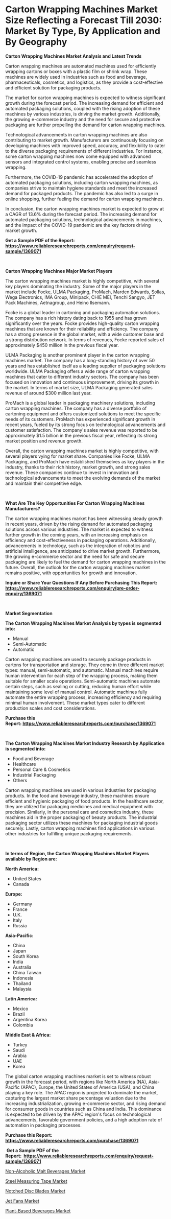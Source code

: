 <p><h1>Carton Wrapping Machines Market Size Reflecting a Forecast Till 2030: Market By Type, By Application and By Geography</h1></p><p><strong>Carton Wrapping Machines Market Analysis and Latest Trends</strong></p>
<p><p>Carton wrapping machines are automated machines used for efficiently wrapping cartons or boxes with a plastic film or shrink wrap. These machines are widely used in industries such as food and beverage, pharmaceuticals, cosmetics, and logistics, as they provide a cost-effective and efficient solution for packaging products.</p><p>The market for carton wrapping machines is expected to witness significant growth during the forecast period. The increasing demand for efficient and automated packaging solutions, coupled with the rising adoption of these machines by various industries, is driving the market growth. Additionally, the growing e-commerce industry and the need for secure and protective packaging are further propelling the demand for carton wrapping machines.</p><p>Technological advancements in carton wrapping machines are also contributing to market growth. Manufacturers are continuously focusing on developing machines with improved speed, accuracy, and flexibility to cater to the diverse packaging requirements of different industries. For instance, some carton wrapping machines now come equipped with advanced sensors and integrated control systems, enabling precise and seamless wrapping.</p><p>Furthermore, the COVID-19 pandemic has accelerated the adoption of automated packaging solutions, including carton wrapping machines, as companies strive to maintain hygiene standards and meet the increased demand for packaged products. The pandemic has also led to a surge in online shopping, further fueling the demand for carton wrapping machines.</p><p>In conclusion, the carton wrapping machines market is expected to grow at a CAGR of 13.6% during the forecast period. The increasing demand for automated packaging solutions, technological advancements in machines, and the impact of the COVID-19 pandemic are the key factors driving market growth.</p></p>
<p><strong>Get a Sample PDF of the Report:&nbsp; <a href="https://www.reliableresearchreports.com/enquiry/request-sample/1369071">https://www.reliableresearchreports.com/enquiry/request-sample/1369071</a></strong></p>
<p>&nbsp;</p>
<p><strong>Carton Wrapping Machines Major Market Players</strong></p>
<p><p>The carton wrapping machines market is highly competitive, with several key players dominating the industry. Some of the major players in the market include Focke, ULMA Packaging, ProMach, Marden Edwards, Sollas, Wega Electronics, IMA Group, Minipack, CHIE MEI, Tenchi Sangyo, JET Pack Machines, Aetnagroup, and Heino Ilsemann.</p><p>Focke is a global leader in cartoning and packaging automation solutions. The company has a rich history dating back to 1955 and has grown significantly over the years. Focke provides high-quality carton wrapping machines that are known for their reliability and efficiency. The company has a strong presence in the global market, with a wide customer base and a strong distribution network. In terms of revenues, Focke reported sales of approximately $450 million in the previous fiscal year.</p><p>ULMA Packaging is another prominent player in the carton wrapping machines market. The company has a long-standing history of over 50 years and has established itself as a leading supplier of packaging solutions worldwide. ULMA Packaging offers a wide range of carton wrapping machines that cater to different industry sectors. The company has been focused on innovation and continuous improvement, driving its growth in the market. In terms of market size, ULMA Packaging generated sales revenue of around $300 million last year.</p><p>ProMach is a global leader in packaging machinery solutions, including carton wrapping machines. The company has a diverse portfolio of cartoning equipment and offers customized solutions to meet the specific needs of its customers. ProMach has experienced significant growth in recent years, fueled by its strong focus on technological advancements and customer satisfaction. The company's sales revenue was reported to be approximately $1.5 billion in the previous fiscal year, reflecting its strong market position and revenue growth.</p><p>Overall, the carton wrapping machines market is highly competitive, with several players vying for market share. Companies like Focke, ULMA Packaging, and ProMach have established themselves as key players in the industry, thanks to their rich history, market growth, and strong sales revenue. These companies continue to invest in innovation and technological advancements to meet the evolving demands of the market and maintain their competitive edge.</p></p>
<p>&nbsp;</p>
<p><strong>What Are The Key Opportunities For Carton Wrapping Machines Manufacturers?</strong></p>
<p><p>The carton wrapping machines market has been witnessing steady growth in recent years, driven by the rising demand for automated packaging solutions across various industries. The market is expected to witness further growth in the coming years, with an increasing emphasis on efficiency and cost-effectiveness in packaging operations. Additionally, advancements in technology, such as the integration of robotics and artificial intelligence, are anticipated to drive market growth. Furthermore, the growing e-commerce sector and the need for safe and secure packaging are likely to fuel the demand for carton wrapping machines in the future. Overall, the outlook for the carton wrapping machines market remains positive, with opportunities for growth and innovation.</p></p>
<p><strong>Inquire or Share Your Questions If Any Before Purchasing This Report: <a href="https://www.reliableresearchreports.com/enquiry/pre-order-enquiry/1369071">https://www.reliableresearchreports.com/enquiry/pre-order-enquiry/1369071</a></strong></p>
<p>&nbsp;</p>
<p><strong>Market Segmentation</strong></p>
<p><strong>The Carton Wrapping Machines Market Analysis by types is segmented into:</strong></p>
<p><ul><li>Manual</li><li>Semi-Automatic</li><li>Automatic</li></ul></p>
<p><p>Carton wrapping machines are used to securely package products in cartons for transportation and storage. They come in three different market types: manual, semi-automatic, and automatic. Manual machines require human intervention for each step of the wrapping process, making them suitable for smaller scale operations. Semi-automatic machines automate certain steps, such as sealing or cutting, reducing human effort while maintaining some level of manual control. Automatic machines fully automate the entire wrapping process, increasing efficiency and requiring minimal human involvement. These market types cater to different production scales and cost considerations.</p></p>
<p><strong>Purchase this Report:&nbsp;<a href="https://www.reliableresearchreports.com/purchase/1369071">https://www.reliableresearchreports.com/purchase/1369071</a></strong></p>
<p>&nbsp;</p>
<p><strong>The Carton Wrapping Machines Market Industry Research by Application is segmented into:</strong></p>
<p><ul><li>Food and Beverage</li><li>Healthcare</li><li>Personal Care & Cosmetics</li><li>Industrial Packaging</li><li>Others</li></ul></p>
<p><p>Carton wrapping machines are used in various industries for packaging products. In the food and beverage industry, these machines ensure efficient and hygienic packaging of food products. In the healthcare sector, they are utilized for packaging medicines and medical equipment with precision. Similarly, in the personal care and cosmetics industry, these machines aid in the proper packaging of beauty products. The industrial packaging sector utilizes these machines for packaging industrial goods securely. Lastly, carton wrapping machines find applications in various other industries for fulfilling unique packaging requirements.</p></p>
<p>&nbsp;</p>
<p><strong>In terms of Region, the Carton Wrapping Machines Market Players available by Region are:</strong></p>
<p>
    <p> <strong> North America: </strong>
        <ul>
            <li>United States</li>
            <li>Canada</li>
        </ul>
        </p> 
    <p> <strong> Europe: </strong>
        <ul>
            <li>Germany</li>
            <li>France</li>
            <li>U.K.</li>
            <li>Italy</li>
            <li>Russia</li>
        </ul>
        </p> 
    <p> <strong> Asia-Pacific: </strong>
        <ul>
            <li>China</li>
            <li>Japan</li>
            <li>South Korea</li>
            <li>India</li>
            <li>Australia</li>
            <li>China Taiwan</li>
            <li>Indonesia</li>
            <li>Thailand</li>
            <li>Malaysia</li>
        </ul>
        </p> 
    <p> <strong> Latin America: </strong>
        <ul>
            <li>Mexico</li>
            <li>Brazil</li>
            <li>Argentina Korea</li>
            <li>Colombia</li>
        </ul>
        </p> 
    <p> <strong> Middle East & Africa: </strong>
        <ul>
            <li>Turkey</li>
            <li>Saudi</li>
            <li>Arabia</li>
            <li>UAE</li>
            <li>Korea</li>
        </ul>
    </p>
    </p>
<p><p>The global carton wrapping machines market is set to witness robust growth in the forecast period, with regions like North America (NA), Asia-Pacific (APAC), Europe, the United States of America (USA), and China playing a key role. The APAC region is projected to dominate the market, capturing the largest market share percentage valuation due to the increasing industrialization, growing e-commerce sector, and rising demand for consumer goods in countries such as China and India. This dominance is expected to be driven by the APAC region's focus on technological advancements, favorable government policies, and a high adoption rate of automation in packaging processes.</p></p>
<p><strong>Purchase this Report: <a href="https://www.reliableresearchreports.com/purchase/1369071">https://www.reliableresearchreports.com/purchase/1369071</a></strong></p>
<p>&nbsp;<strong>Get a Sample PDF of the Report:&nbsp;&nbsp;<a href="https://www.reliableresearchreports.com/enquiry/request-sample/1369071">https://www.reliableresearchreports.com/enquiry/request-sample/1369071</a></strong></p>
<p><strong></strong></p>
<p><p><a href="https://medium.com/@pinkierau1998/non-alcoholic-malt-beverages-market-size-growth-forecast-2023-2030-abb3c2952447">Non-Alcoholic Malt Beverages Market</a></p><p><a href="https://www.linkedin.com/pulse/steel-measuring-tape-market-size-share-global-analysis-qepqc/">Steel Measuring Tape Market</a></p><p><a href="https://www.linkedin.com/pulse/notched-disc-blades-market-size-share-amp-trends-analysis-j2wcf/">Notched Disc Blades Market</a></p><p><a href="https://www.linkedin.com/pulse/jet-fans-market-challenges-opportunities-growth-drivers-zc1ef/">Jet Fans Market</a></p><p><a href="https://medium.com/@jewelmohr/plant-based-beverages-market-size-growth-forecast-2023-2030-bb1b512a199f">Plant-Based Beverages Market</a></p></p>